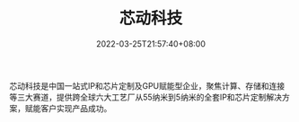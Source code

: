 ﻿---
weight: 
title: "芯动科技"
description: "芯动科技是中国一站式IP和芯片定制及GPU赋能型企业，聚焦计算、存储和连接等三大赛道，提供跨全球六大工艺厂从55纳米到5纳米的全套IP和芯片定制解决方案，赋能客户实现产品成功。"
date: 2022-03-25T21:57:40+08:00
lastmod: 2022-03-25T16:45:40+08:00
draft: false
authors: ["Metabd"]
featuredImage: "555.png"
link: "https://www.innosilicon.cn/"
tags: ["芯动科技","算力"]
categories: ["navigation"]
navigation: ["算力"]
lightgallery: true
toc: true
pinned: false
recommend: false
recommend1: false
---
芯动科技是中国一站式IP和芯片定制及GPU赋能型企业，聚焦计算、存储和连接等三大赛道，提供跨全球六大工艺厂从55纳米到5纳米的全套IP和芯片定制解决方案，赋能客户实现产品成功。
